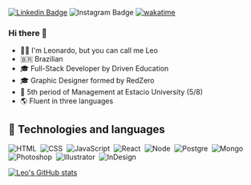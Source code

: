 [![Linkedin Badge](https://img.shields.io/badge/-LinkedIn-blue?style=flat&logo=Linkedin&logoColor=white&link=https://www.linkedin.com/in/leonardo-lucas-guedes-4759aa210/)](https://www.linkedin.com/in/leonardo-lucas-guedes-4759aa210/)  ![Instagram Badge](https://img.shields.io/badge/-Instagram-red?style=flat&logo=Instagram&logoColor=white&link/)
[![wakatime](https://wakatime.com/badge/user/1de82326-e168-4347-8da2-0655cc0cbc91.svg)](https://wakatime.com/@1de82326-e168-4347-8da2-0655cc0cbc91)

### Hi there  👋
- 🙋‍♂️ I'm Leonardo, but you can call me Leo
- 🇧🇷 Brazilian
- 🎓 Full-Stack Developer by Driven Education
- 🎓 Graphic Designer formed by RedZero
- 📘 5th period of Management at Estacio University (5/8)
- 🌎 Fluent in three languages

## 📝 Technologies and languages

![HTML](https://img.shields.io/badge/-HTML-05122A?style=flat&logo=HTML5)&nbsp;
![CSS](https://img.shields.io/badge/-CSS-05122A?style=flat&logo=CSS3&logoColor=1572B6)&nbsp;
![JavaScript](https://img.shields.io/badge/-JavaScript-05122A?style=flat&logo=javascript)&nbsp;
![React](https://img.shields.io/badge/-React-05122A?style=flat&logo=react)&nbsp;
![Node](https://img.shields.io/badge/-Node-05122A?style=flat&logo=node.js)&nbsp;
![Postgre](https://img.shields.io/badge/-PostgreSQL-05122A?style=flat&logo=postgresql)&nbsp;
![Mongo](https://img.shields.io/badge/-MongoDB-05122A?style=flat&logo=mongodb)&nbsp;
![Photoshop](https://img.shields.io/badge/-Photoshop-05122A?style=flat&logo=adobephotoshop)&nbsp;
![Illustrator](https://img.shields.io/badge/-Illustrator-05122A?style=flat&logo=adobeillustrator)&nbsp;
![InDesign](https://img.shields.io/badge/-InDesign-05122A?style=flat&logo=adobeindesign)&nbsp;


[![Leo's GitHub stats](https://github-readme-stats.vercel.app/api?username=leolucasguedes&hide=stars,issues&show_icons=true&theme=tokyonight)](https://github.com/leolucasguedes/github-readme-stats)
